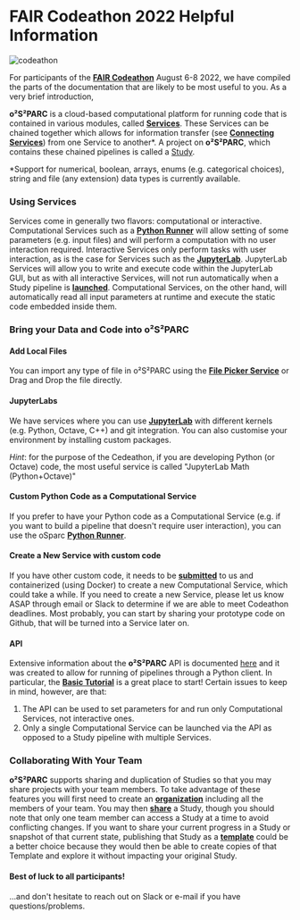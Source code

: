 # FAIR Codeathon 2022 Helpful Information

![codeathon](https://images.ctfassets.net/6bya4tyw8399/2qgsOmFnm7wYIfRrPrqbgx/ae3255858aa12bfcebb52e95c7cacffe/codeathon-graphic.png)

For participants of the [**FAIR Codeathon**](https://sparc.science/help/2022-sparc-fair-codeathon) August 6-8 2022, we have compiled the parts of the documentation that are likely to be most useful to you. As a very brief introduction, 

**o²S²PARC** is a cloud-based computational platform for running code that is contained in various modules, called [**Services**](docs/platform_introduction/services.md). These Services can be chained together which allows for information transfer (see [**Connecting Services**](docs/study_setup/connecting_services.md)) from one Service to another\*. A project on **o²S²PARC**, which contains these chained pipelines is called a [Study](docs/platform_introduction/studies.md).

*Support for numerical, boolean, arrays, enums (e.g. categorical choices), string and file (any extension) data types is currently available.
### Using Services
Services come in generally two flavors: computational or interactive. Computational Services such as a [**Python Runner**](docs/tutorials/python_runner.md) will allow setting of some parameters (e.g. input files) and will perform a computation with no user interaction required. Interactive Services only perform tasks with user interaction, as is the case for Services such as the [**JupyterLab**](docs/study_setup/JupyterLabs.md). JupyterLab Services will allow you to write and execute code within the JupyterLab GUI, but as with all interactive Services, will not run automatically when a Study pipeline is [**launched**](docs/study_setup/run_simulation.md). Computational Services, on the other hand, will automatically read all input parameters at runtime and execute the static code embedded inside them. 

### Bring your Data and Code into **o²S²PARC** 

#### Add Local Files
You can import any type of file in o²S²PARC using the [**File Picker Service**](docs/study_setup/loading_data/loading_data.md) or Drag and Drop the file directly.

#### JupyterLabs
We have services where you can use [**JupyterLab**](docs/study_setup/JupyterLabs.md) with different kernels (e.g. Python, Octave, C++) and git integration. You can also customise your environment by installing custom packages.

*Hint*: for the purpose of the Cedeathon, if you are developing Python (or Octave) code, the most useful service is called "JupyterLab Math (Python+Octave)" 

#### Custom Python Code as a Computational Service
If you prefer to have your Python code as a Computational Service (e.g. if you want to build a pipeline that doesn't require user interaction), you can use the oSparc [**Python Runner**](docs/tutorials/python_runner.md).

#### Create a New Service with custom code
If you have other custom code, it needs to be [**submitted**](docs/submission.md) to us and containerized (using Docker) to create a new Computational Service, which could take a while. If you need to create a new Service, please let us know ASAP through email or Slack to determine if we are able to meet Codeathon deadlines. Most probably, you can start by sharing your prototype code on Github, that will be turned into a Service later on.

#### API
Extensive information about the **o²S²PARC** API is documented [here](https://itisfoundation.github.io/osparc-simcore-clients/#/) and it was created to allow for running of pipelines through a Python client. In particular, the [**Basic Tutorial**](https://itisfoundation.github.io/osparc-simcore-clients/#/md/tutorials/BasicTutorial?id=basic-tutorial) is a great place to start! Certain issues to keep in mind, however, are that:
1. The API can be used to set parameters for and run only Computational Services, not interactive ones.
2. Only a single Computational Service can be launched via the API as opposed to a Study pipeline with multiple Services.


### Collaborating With Your Team
**o²S²PARC** supports sharing and duplication of Studies so that you may share projects with your team members. To take advantage of these features you will first need to create an [**organization**](docs/study_setup/sharestudy?id=organization) including all the members of your team. You may then [**share**](docs/study_setup/sharestudy?id=sharing-a-study) a Study, though you should note that only one team member can access a Study at a time to avoid conflicting changes. If you want to share your current progress in a Study or snapshot of that current state, publishing that Study as a [**template**](docs/study_setup/sharestudy?id=publishing-a-study-as-a-template) could be a better choice because they would then be able to create copies of that Template and explore it without impacting your original Study. 


#### Best of luck to all participants!
...and don't hesitate to reach out on Slack or e-mail if you have questions/problems.